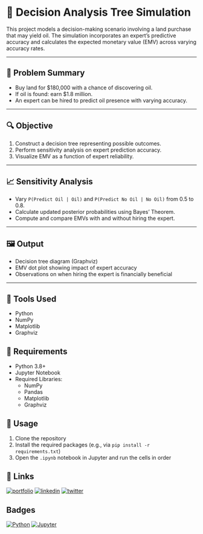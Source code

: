 # 🌳 Decision Analysis Tree Simulation

This project models a decision-making scenario involving a land purchase that may yield oil. The simulation incorporates an expert’s predictive accuracy and calculates the expected monetary value (EMV) across varying accuracy rates.

---


## 🧠 Problem Summary

- Buy land for $180,000 with a chance of discovering oil.
- If oil is found: earn $1.8 million.
- An expert can be hired to predict oil presence with varying accuracy.

---

## 🔍 Objective

1. Construct a decision tree representing possible outcomes.
2. Perform sensitivity analysis on expert prediction accuracy.
3. Visualize EMV as a function of expert reliability.

---

## 📈 Sensitivity Analysis

- Vary `P(Predict Oil | Oil)` and `P(Predict No Oil | No Oil)` from 0.5 to 0.8.
- Calculate updated posterior probabilities using Bayes’ Theorem.
- Compute and compare EMVs with and without hiring the expert.

---

## 🖼️ Output

- Decision tree diagram (Graphviz)
- EMV dot plot showing impact of expert accuracy
- Observations on when hiring the expert is financially beneficial

---

## 🧰 Tools Used

- Python
- NumPy
- Matplotlib
- Graphviz

## 🧰 Requirements

- Python 3.8+
- Jupyter Notebook
- Required Libraries:
  - NumPy
  - Pandas
  - Matplotlib
  - Graphviz

## 🚀 Usage

1. Clone the repository
2. Install the required packages (e.g., via `pip install -r requirements.txt`)
3. Open the `.ipynb` notebook in Jupyter and run the cells in order

## 🔗 Links
[![portfolio](https://img.shields.io/badge/my_portfolio-000?style=for-the-badge&logo=ko-fi&logoColor=white)](https://www.datascienceportfol.io/KehindeAromona)
[![linkedin](https://img.shields.io/badge/linkedin-0A66C2?style=for-the-badge&logo=linkedin&logoColor=white)](https://www.linkedin.com/in/kehinde-gabriel-aromona-808578119/)
[![twitter](https://img.shields.io/badge/twitter-1DA1F2?style=for-the-badge&logo=twitter&logoColor=white)](https://twitter.com/kennycrown7)


## Badges
[![Python](https://img.shields.io/badge/Python-3.8%2B-blue.svg)](https://www.python.org/)
[![Jupyter](https://img.shields.io/badge/Jupyter-Notebook-orange.svg)](https://jupyter.org/)

